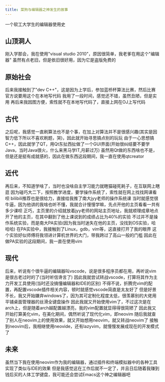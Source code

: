 ```yaml
---
title: 菜狗与编辑器之神发生的故事
---
```


一个软工大学生的编辑器使用史
<!-- more -->

## 山顶洞人

刚入学那会，我在使用"visual studio 2010"，原因很简单，我老爹在用这个"编辑器"
虽然有点老旧，但是依旧很好用，因为它是盗版免费的

## 原始社会

后来我接触到了"dev C++"，这是因为上学后，参加蓝桥杯算法比赛，然后比赛官方说要用这个在本地写代码
我用了一段时间，感觉还不错，虽然丑陋，但是实用
再后来我因图方便，索性就不在本地写代码了，直接上网在OJ上写代码

## 古代

之后呢，我感觉一直刷算法也不是个事，在加上对算法并不是很感兴趣(其实是因智力低下所以不喜欢刷题，哭)，因此就开始寻思搞点别的玩玩
由于一心思想搞C++，因此就学了QT，用Qt东扯西扯做了一个GUI界面(开始很纠结要不要学Java，当时Java很火，什么来黑马学IT,月薪过万)
虽然用Qt做的东西啥也不是，但是还是挺有成就感的，因此在做东西这段期间，我一直在使用qtcreator

## 近代

再后来，不知道学啥了，当时也没啥自主学习能力就瞎猫碰死耗子，在互联网上瞎逛
因为碰巧大二下，按照教学进度，要学操作系统了，索性就在网上找找网课看呗
bilibili推荐也是很给力，直接给我推了南大jyy老师的操作系统课
当时就感觉很牛逼，因为他讲的我啥也听不懂，我就合计慢慢学嘛，先点开他的主页看看一共有多少课呗
正巧，主页里的介绍就放着jyy老师的网站主页地址，我就顺理成章地点开了他的主页，在其中翻到了他上课说到的成绩占比为40%的实验
不过并不是操作系统实验，而是南大PA实验(因为我当时迷失在他的主页，没找到OS实验，哈哈哈)
在PA实验中，我接触到了Linux，gdb，vim等，这直接打开了我的眼界
这个实验好似师傅将我领进计算机世界的大门，带我跨过了高山一般的门槛
因此在做PA实验的这段期间，我一直在使用vim

## 现代

后来，听说有个很牛逼的编辑器叫vscode，说是很多程序员都在用，再听说vim是很古老过时的了(当时听信谗言了)
因此我就尝试转战vscode，打算将其作为主力开发工具使用(当时还没搞懂编辑器和IDE的区别)
不得不说，折腾完vim的配置，再配置vscode插件相关内容，顿时就感觉vscode简直是太友好了
但是好景不长，我又开始嫌弃windows了，因为其可定制化程度太低，很羡慕别的大佬用平铺桌面管理器的丝滑全键盘操作
因此我就又开始使用vim了，不过这次是在arch上，但是随着arch越配置越漂亮，我的vim配置就显得得很简陋了
因此我又开始打算美化vim，在美化期间，偶然听说了现代化vim，即neovim
随后我就查了别人在neovim上的使用效果，就又开始想用neovim，就又转战neovim了
接触到neovim后，我相继使用neovide，还有lazyvim，就慢慢发展成现在的开发模式了

## 未来

虽然当下我在使用neovim作为我的编辑器，通过插件和终端模拟器中的各种工具实现了类似与IDE的效果
但是我感觉这在工作后就不一定了，并且日后随着我赚到钱后买的人体工学键盘，我可能还会尝试Emacs这个神之编辑器吧
